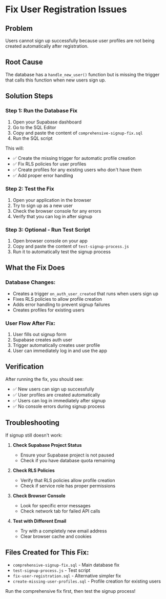 # Fix User Registration Issues

## Problem
Users cannot sign up successfully because user profiles are not being created automatically after registration.

## Root Cause
The database has a `handle_new_user()` function but is missing the trigger that calls this function when new users sign up.

## Solution Steps

### Step 1: Run the Database Fix
1. Open your Supabase dashboard
2. Go to the SQL Editor
3. Copy and paste the content of `comprehensive-signup-fix.sql`
4. Run the SQL script

This will:
- ✅ Create the missing trigger for automatic profile creation
- ✅ Fix RLS policies for user profiles
- ✅ Create profiles for any existing users who don't have them
- ✅ Add proper error handling

### Step 2: Test the Fix
1. Open your application in the browser
2. Try to sign up as a new user
3. Check the browser console for any errors
4. Verify that you can log in after signup

### Step 3: Optional - Run Test Script
1. Open browser console on your app
2. Copy and paste the content of `test-signup-process.js`
3. Run it to automatically test the signup process

## What the Fix Does

### Database Changes:
- Creates a trigger `on_auth_user_created` that runs when users sign up
- Fixes RLS policies to allow profile creation
- Adds error handling to prevent signup failures
- Creates profiles for existing users

### User Flow After Fix:
1. User fills out signup form
2. Supabase creates auth user
3. Trigger automatically creates user profile
4. User can immediately log in and use the app

## Verification

After running the fix, you should see:
- ✅ New users can sign up successfully
- ✅ User profiles are created automatically
- ✅ Users can log in immediately after signup
- ✅ No console errors during signup process

## Troubleshooting

If signup still doesn't work:

1. **Check Supabase Project Status**
   - Ensure your Supabase project is not paused
   - Check if you have database quota remaining

2. **Check RLS Policies**
   - Verify that RLS policies allow profile creation
   - Check if service role has proper permissions

3. **Check Browser Console**
   - Look for specific error messages
   - Check network tab for failed API calls

4. **Test with Different Email**
   - Try with a completely new email address
   - Clear browser cache and cookies

## Files Created for This Fix:
- `comprehensive-signup-fix.sql` - Main database fix
- `test-signup-process.js` - Test script
- `fix-user-registration.sql` - Alternative simpler fix
- `create-missing-user-profiles.sql` - Profile creation for existing users

Run the comprehensive fix first, then test the signup process!